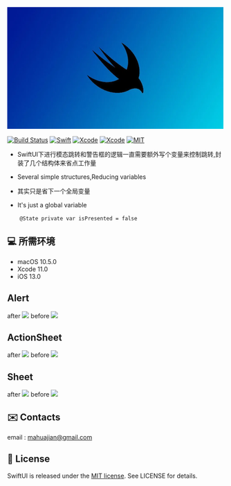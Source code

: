 <img src="https://github.com/Butters2334/SwiftUICode/blob/main/images/banner.png"/>

[![Build Status](https://img.shields.io/badge/platforms-iOS%20%7C%20tvOS%20%7C%20macOS%20%7C%20watchOS-green.svg)](https://github.com/butters2334/SwiftUICode)
[![Swift](https://img.shields.io/badge/Swift-5.1-orange.svg)](https://swift.org)
[![Xcode](https://img.shields.io/badge/Xcode-11.0-blue.svg)](https://developer.apple.com/xcode)
[![Xcode](https://img.shields.io/badge/macOS-15.0-blue.svg)](https://developer.apple.com/macOS)
[![MIT](https://img.shields.io/badge/licenses-MIT-red.svg)](https://opensource.org/licenses/MIT)

- SwiftUI下进行模态跳转和警告框的逻辑一直需要额外写个变量来控制跳转,封装了几个结构体来省点工作量
- Several simple structures,Reducing variables

- 其实只是省下一个全局变量
- It's just a global variable 
```
    @State private var isPresented = false
```

## 💻 所需环境

- macOS 10.5.0
- Xcode 11.0
- iOS 13.0


<h2 id="Alert">Alert</h2>
after
<img src="https://github.com/Butters2334/SwiftUICode/blob/main/images/alert_after.png"/>
before
<img src="https://github.com/Butters2334/SwiftUICode/blob/main/images/alert_before.png"/>


<h2 id="ActionSheet">ActionSheet</h2>
after
<img src="https://github.com/Butters2334/SwiftUICode/blob/main/images/actionsheet_after.png"/>
before
<img src="https://github.com/Butters2334/SwiftUICode/blob/main/images/actionsheet_before.png"/>

<h2 id="Sheet">Sheet</h2>
after
<img src="https://github.com/Butters2334/SwiftUICode/blob/main/images/sheet_after.png"/>
before
<img src="https://github.com/Butters2334/SwiftUICode/blob/main/images/sheet_before.png"/>


## ✉️ Contacts

email : mahuajian@gmail.com


## 📄 License	

SwiftUI is released under the [MIT license](LICENSE). See LICENSE for details.

